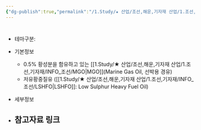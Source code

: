 ```yaml
---
{"dg-publish":true,"permalink":"/1.Study/★ 산업/조선,해운,기자재 산업/1.조선,기자재/INFO_조선/저유황유/","created":"2024-11-20T21:02:29.285+09:00","updated":"2025-06-03T20:07:21.664+09:00"}
---
```


#

- 테마구분: 


- 기본정보
	- 0.5% 황성분을 함유하고 있는 [[1.Study/★ 산업/조선,해운,기자재 산업/1.조선,기자재/INFO_조선/MGO\|MGO]](Marine Gas Oil, 선박용 경유)
	- 저유황중질유 ([[1.Study/★ 산업/조선,해운,기자재 산업/1.조선,기자재/INFO_조선/LSHFO\|LSHFO]]: Low Sulphur Heavy Fuel Oil)


- 세부정보



- 참고자료 링크
	- 

